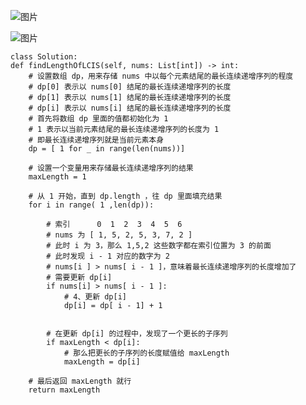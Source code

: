 ![图片](https://user-images.githubusercontent.com/38878365/186605693-fef8c822-c096-48f3-a1a8-6641af9da886.png)
    
![图片](https://user-images.githubusercontent.com/38878365/186612313-d88ca124-c270-429a-bc05-f5e802244049.png)
    
       
    
    
    class Solution:
    def findLengthOfLCIS(self, nums: List[int]) -> int:
        # 设置数组 dp，用来存储 nums 中以每个元素结尾的最长连续递增序列的程度
        # dp[0] 表示以 nums[0] 结尾的最长连续递增序列的长度
        # dp[1] 表示以 nums[1] 结尾的最长连续递增序列的长度
        # dp[i] 表示以 nums[i] 结尾的最长连续递增序列的长度
        # 首先将数组 dp 里面的值都初始化为 1
        # 1 表示以当前元素结尾的最长连续递增序列的长度为 1
        # 即最长连续递增序列就是当前元素本身
        dp = [ 1 for _ in range(len(nums))]

        # 设置一个变量用来存储最长连续递增序列的结果
        maxLength = 1

        # 从 1 开始，直到 dp.length ，往 dp 里面填充结果
        for i in range( 1 ,len(dp)):

            # 索引      0  1  2  3  4  5  6
            # nums 为 [ 1, 5, 2, 5, 3, 7, 2 ]
            # 此时 i 为 3，那么 1,5,2 这些数字都在索引位置为 3 的前面
            # 此时发现 i - 1 对应的数字为 2
            # nums[i ] > nums[ i - 1 ]，意味着最长连续递增序列的长度增加了
            # 需要更新 dp[i]
            if nums[i] > nums[ i - 1 ]:
                # 4、更新 dp[i]
                dp[i] = dp[ i - 1] + 1


            # 在更新 dp[i] 的过程中，发现了一个更长的子序列
            if maxLength < dp[i]:
                # 那么把更长的子序列的长度赋值给 maxLength
                maxLength = dp[i]

        # 最后返回 maxLength 就行
        return maxLength
